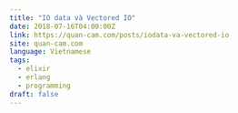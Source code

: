```yaml
---
title: "IO data và Vectored IO"
date: 2018-07-16T04:00:00Z
link: https://quan-cam.com/posts/iodata-va-vectored-io
site: quan-cam.com
language: Vietnamese
tags:
  - elixir
  - erlang
  - programming
draft: false
---
```

